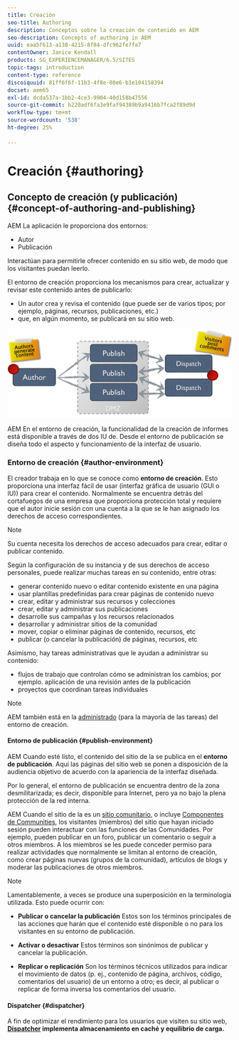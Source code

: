 ```yaml
---
title: Creación
seo-title: Authoring
description: Conceptos sobre la creación de contenido en AEM
seo-description: Concepts of authoring in AEM
uuid: eaa5f613-a138-4215-8f84-dfc962fe7fa7
contentOwner: Janice Kendall
products: SG_EXPERIENCEMANAGER/6.5/SITES
topic-tags: introduction
content-type: reference
discoiquuid: 81ff6f6f-11b3-4f8e-80e6-b3e104158394
docset: aem65
exl-id: dcda537a-1bb2-4ce3-9904-40d158b47556
source-git-commit: b220adf6fa3e9faf94389b9a9416b7fca2f89d9d
workflow-type: tm+mt
source-wordcount: '538'
ht-degree: 25%

---
```


# Creación  {#authoring}

## Concepto de creación (y publicación) {#concept-of-authoring-and-publishing}

AEM La aplicación le proporciona dos entornos:

* Autor
* Publicación

Interactúan para permitirle ofrecer contenido en su sitio web, de modo que los visitantes puedan leerlo.

El entorno de creación proporciona los mecanismos para crear, actualizar y revisar este contenido antes de publicarlo:

* Un autor crea y revisa el contenido (que puede ser de varios tipos; por ejemplo, páginas, recursos, publicaciones, etc.)
* que, en algún momento, se publicará en su sitio web.

![chlimage_1-132](assets/chlimage_1-132.png)

AEM En el entorno de creación, la funcionalidad de la creación de informes está disponible a través de dos IU de. Desde el entorno de publicación se diseña todo el aspecto y funcionamiento de la interfaz de usuario.

### Entorno de creación {#author-environment}

El creador trabaja en lo que se conoce como **entorno de creación**. Esto proporciona una interfaz fácil de usar (interfaz gráfica de usuario (GUI o IU)) para crear el contenido. Normalmente se encuentra detrás del cortafuegos de una empresa que proporciona protección total y requiere que el autor inicie sesión con una cuenta a la que se le han asignado los derechos de acceso correspondientes.

>[!NOTE]
>
>Su cuenta necesita los derechos de acceso adecuados para crear, editar o publicar contenido.

Según la configuración de su instancia y de sus derechos de acceso personales, puede realizar muchas tareas en su contenido, entre otras:

* generar contenido nuevo o editar contenido existente en una página
* usar plantillas predefinidas para crear páginas de contenido nuevo
* crear, editar y administrar sus recursos y colecciones
* crear, editar y administrar sus publicaciones
* desarrolle sus campañas y los recursos relacionados
* desarrollar y administrar sitios de la comunidad
* mover, copiar o eliminar páginas de contenido, recursos, etc
* publicar (o cancelar la publicación) de páginas, recursos, etc

Asimismo, hay tareas administrativas que le ayudan a administrar su contenido:

* flujos de trabajo que controlan cómo se administran los cambios; por ejemplo. aplicación de una revisión antes de la publicación
* proyectos que coordinan tareas individuales

>[!NOTE]
>
>AEM también está en la [administrado](/help/sites-administering/home.md) (para la mayoría de las tareas) del entorno de creación.

#### Entorno de publicación {#publish-environment}

AEM Cuando esté listo, el contenido del sitio de la se publica en el **entorno de publicación**. Aquí las páginas del sitio web se ponen a disposición de la audiencia objetivo de acuerdo con la apariencia de la interfaz diseñada.

Por lo general, el entorno de publicación se encuentra dentro de la zona desmilitarizada; es decir, disponible para Internet, pero ya no bajo la plena protección de la red interna.

AEM Cuando el sitio de la es un [sitio comunitario](/help/communities/overview.md), o incluye [Componentes de Communities](/help/communities/author-communities.md), los visitantes (miembros) del sitio que hayan iniciado sesión pueden interactuar con las funciones de las Comunidades. Por ejemplo, pueden publicar en un foro, publicar un comentario o seguir a otros miembros. A los miembros se les puede conceder permiso para realizar actividades que normalmente se limitan al entorno de creación, como crear páginas nuevas (grupos de la comunidad), artículos de blogs y moderar las publicaciones de otros miembros.

>[!NOTE]
>
>Lamentablemente, a veces se produce una superposición en la terminología utilizada. Esto puede ocurrir con:
>
>* **Publicar o cancelar la publicación**
   >  Estos son los términos principales de las acciones que harán que el contenido esté disponible o no para los visitantes en su entorno de publicación.
>
>* **Activar o desactivar**
   >  Estos términos son sinónimos de publicar y cancelar la publicación.
>
>* **Replicar o replicación**
   >  Son los términos técnicos utilizados para indicar el movimiento de datos (p. ej., contenido de página, archivos, código, comentarios del usuario) de un entorno a otro; es decir, al publicar o replicar de forma inversa los comentarios del usuario.
>


#### Dispatcher {#dispatcher}

A fin de optimizar el rendimiento para los usuarios que visiten su sitio web, **[Dispatcher](https://helpx.adobe.com/experience-manager/dispatcher/user-guide.html) implementa almacenamiento en caché y equilibrio de carga.**
